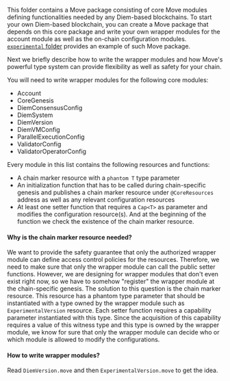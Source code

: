 This folder contains a Move package consisting of core Move modules defining functionalities needed by
any Diem-based blockchains. To start your own Diem-based blockchain, you can create a Move package that
depends on this core package and write your own wrapper modules for the account module as well as the
on-chain configuration modules. [`experimental` folder](../experimental) provides an example of such
Move package.

Next we briefly describe how to write the wrapper modules and how Move's powerful type system can provide flexibility
as well as safety for your chain.

You will need to write wrapper modules for the following core modules:
- Account
- CoreGenesis
- DiemConsensusConfig
- DiemSystem
- DiemVersion
- DiemVMConfig
- ParallelExecutionConfig
- ValidatorConfig
- ValidatorOperatorConfig


Every module in this list contains the following resources and functions:
- A chain marker resource with a `phantom T` type parameter
- An initialization function that has to be called during chain-specific genesis and publishes a chain marker resource under
  `@CoreResources` address as well as any relevant configuration resources
- At least one setter function that requires a `Cap<T>` as parameter and modifies the configuration resource(s).
  And at the beginning of the function we check the existence of the chain marker resource.

#### Why is the chain marker resource needed?

We want to provide the safety guarantee that only the authorized wrapper module can define access
control policies for the resources. Therefore, we need to make sure that only the wrapper module can call the public
setter functions. However, we are designing for wrapper modules that don't even exist right now, so we have to somehow
"register" the wrapper module at the chain-specific genesis. The solution to this question is the chain marker resource.
This resource has a phantom type parameter that should be instantiated with a type owned by the wrapper module such as
`ExperimentalVersion` resource. Each setter function requires a capability parameter instantiated with this type. Since
the acquisition of this capability requires a value of this witness type and this type is owned by the wrapper module,
we know for sure that only the wrapper module can decide who or which module is allowed to modify the configurations.

#### How to write wrapper modules?

Read `DiemVersion.move` and then `ExperimentalVersion.move` to get the idea.
